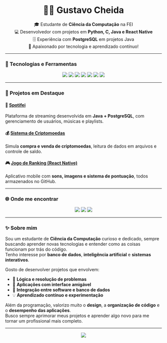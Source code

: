 <!-- Banner ou saudação -->
<h1 align="center"> 🧑‍💻 Gustavo Cheida</h1>

<p align="center">
  🎓 Estudante de <strong>Ciência da Computação</strong> na FEI <br>
  💻 Desenvolvedor com projetos em <strong>Python, C, Java e React Native</strong> <br>
  🗄️ Experiência com <strong>PostgreSQL</strong> em projetos Java <br>
  🚀 Apaixonado por tecnologia e aprendizado contínuo!
</p>

---

### 🧠 Tecnologias e Ferramentas
<p align="center">
  <!-- Linguagens -->
  <img src="https://img.shields.io/badge/Python-3776AB?style=for-the-badge&logo=python&logoColor=white" />
  <img src="https://img.shields.io/badge/C-00599C?style=for-the-badge&logo=c&logoColor=white" />
  <img src="https://img.shields.io/badge/Java-007396?style=for-the-badge&logo=java&logoColor=white" />
  <img src="https://img.shields.io/badge/React%20Native-20232A?style=for-the-badge&logo=react&logoColor=61DAFB" />
  <img src="https://img.shields.io/badge/PostgreSQL-336791?style=for-the-badge&logo=postgresql&logoColor=white" />
  <img src="https://img.shields.io/badge/Git-F05032?style=for-the-badge&logo=git&logoColor=white" />
  <img src="https://img.shields.io/badge/GitHub-181717?style=for-the-badge&logo=github&logoColor=white" />
</p>

---

### 📂 Projetos em Destaque

#### 🎵 [Spotifei](https://github.com/VictorFerraretto/Spotifei)
Plataforma de streaming desenvolvida em **Java + PostgreSQL**, com gerenciamento de usuários, músicas e playlists.

#### 💰 [Sistema de Criptomoedas](https://github.com/Cheida/banco-em-c-pt2)
Simula **compra e venda de criptomoedas**, leitura de dados em arquivos e controle de saldo.

#### 🎮 [Jogo de Ranking (React Native)](https://github.com/Cheida/ProjetoApp)
Aplicativo mobile com **sons, imagens e sistema de pontuação**, todos armazenados no GitHub.

---

### 🌐 Onde me encontrar
<p align="center">
  <a href="mailto:gustavocheida10@gmail.com"><img src="https://img.shields.io/badge/Email-D14836?style=for-the-badge&logo=gmail&logoColor=white" /></a>
  <a href="https:www.linkedin.com/in/gucheida"><img src="https://img.shields.io/badge/LinkedIn-0077B5?style=for-the-badge&logo=linkedin&logoColor=white" /></a>
  <a href="[https://github.com/Cheida]"><img src="https://img.shields.io/badge/GitHub-000000?style=for-the-badge&logo=github&logoColor=white" /></a>
</p>

---

### ✨ Sobre mim
Sou um estudante de **Ciência da Computação** curioso e dedicado, sempre buscando aprender novas tecnologias e entender como as coisas funcionam por trás do código.  
Tenho interesse por **banco de dados**, **inteligência artificial** e **sistemas interativos**.  

Gosto de desenvolver projetos que envolvem:
- 🧩 **Lógica e resolução de problemas**
- 📱 **Aplicações com interface amigável**
- 🔗 **Integração entre software e banco de dados**
- 💡 **Aprendizado contínuo e experimentação**

Além da programação, valorizo muito o **design**, a **organização de código** e o **desempenho das aplicações**.  
Busco sempre aprimorar meus projetos e aprender algo novo para me tornar um profissional mais completo.

---

<p align="center">
  <img src="https://github-readme-stats.vercel.app/api?username=seuusuario&show_icons=true&theme=react&hide_border=true" />
</p>


